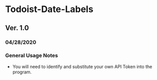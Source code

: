 # Todoist-Date-Labels
## Ver. 1.0
### 04/28/2020

### General Usage Notes
- You will need to identify and substitute your own API Token into the program.
